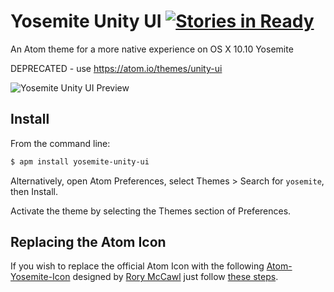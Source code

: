 # Yosemite Unity UI [![Stories in Ready](https://badge.waffle.io/k9ordon/yosemite-unity-ui.png?label=ready&title=Ready)](https://waffle.io/k9ordon/yosemite-unity-ui)

An Atom theme for a more native experience on OS X 10.10 Yosemite

DEPRECATED - use https://atom.io/themes/unity-ui

![Yosemite Unity UI Preview](https://raw.github.com/k9ordon/yosemite-unity-ui/master/preview.png)

## Install

From the command line:

```bash
$ apm install yosemite-unity-ui
```

Alternatively, open Atom Preferences, select Themes > Search for `yosemite`,
then Install.

Activate the theme by selecting the Themes section of Preferences.

## Replacing the Atom Icon
If you wish to replace the official Atom Icon with the following [Atom-Yosemite-Icon](https://dribbble.com/shots/1590423-Atom-Yosemite-Icon
) designed by [Rory McCawl](twitter.com/rmccawl) just follow [these steps](icons/icon-install.md).

